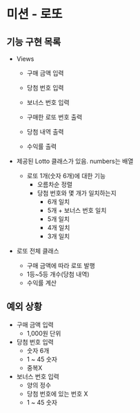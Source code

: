# **미션 - 로또**

## **기능 구현 목록**

+ Views
    + 구매 금액 입력
    + 당첨 번호 입력
    + 보너스 번호 입력

    + 구매한 로또 번호 출력
    + 당첨 내역 출력
    + 수익률 출력

+ 제공된 Lotto 클래스가 있음. numbers는 배열
    + 로또 1개(숫자 6개)에 대한 기능
        + 오름차순 정렬
        + 당첨 번호와 몇 개가 일치하는지
            + 6개 일치
            + 5개 + 보너스 번호 일치
            + 5개 일치
            + 4개 일치
            + 3개 일치

+ 로또 전체 클래스
    + 구매 금액에 따라 로또 발행
    + 1등~5등 개수(당첨 내역)
    + 수익률 계산

## **예외 상황**

+ 구매 금액 입력
    + 1,000원 단위
+ 당첨 번호 입력
    + 숫자 6개
    + 1 ~ 45 숫자
    + 중복X
+ 보너스 번호 입력
    + 양의 정수
    + 당첨 번호에 있는 번호 X
    + 1 ~ 45 숫자
